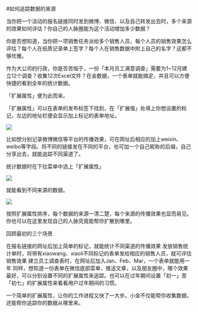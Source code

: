 #如何追踪数据的来源

当你把一个活动的报名链接同时发到微博、微信、以及自己转发出去时，多个来源的效果如何评估？你自己的人脉圈能为这个活动增加多少数据？

你是否想知道，当你把一项销售任务派给多个销售人员，每个人员的销售效果怎么评估？每个人在纸质记录单上签字？每个人在销售数据中附上自己的名字？这都不够优雅。

作为大公司的行政，你是否苦恼于，一份「本月员工满意调查」需要为1~12月建立12个调查？收集12次Excel文件？在金数据，一个表单就能搞定，并且可以方便快捷的看到全年的统计数据。

「扩展属性」便为此而来。

「扩展属性」可以在表单的发布标签下找到，在「扩展值」处填上你想设置的标记，左边的地址栏便会显示加上标记的表单地址。

![](https://blog.jinshuju.net/content/images/2016/01/463345002932768760_--_--.jpg)

比如想分别记录微博微信等平台的传播效果，可在网址后相应的加上weixin、weibo等字段。将不同的链接发在不同的平台，也可加一个自己昵称的后缀，自己分享出去，就能追踪不同渠道了。

统计数据时在下拉菜单中选上「扩展属性」

![](https://blog.jinshuju.net/content/images/2016/01/220800102430512425_--_--.png)

就能看到不同来源的数据。

![](https://blog.jinshuju.net/content/images/2016/01/8122594734860965149_--.png)

按照扩展属性排序，每个数据的来源一清二楚，每个来源的传播效果也显而易见。你也可以在这里发现自己的人脉究竟能帮你扩散到哪里。

回顾最初的三个场景





在报名链接的网址后加上简单的标记，就能统计不同渠道的传播效果 发放销售统计单时，将带有xiaowang、xiaoli不同标记的表单发给相应的销售人员，就可评估销售效果 建立员工调查表时，在网址后加入Jan、Feb、Mar，一个表单就能用一年 同样，想知道一份表单在微信底部菜单、推送文章，以及朋友圈中，哪个效果最好，可以分别设置不同的扩展属性来追踪。也可以在过年期间设置「初一」至「初七」的扩展属性来看看用户过年期间的习惯。

一个简单的扩展属性，让你的工作进程又快了一大步。小金不仅能帮你收集数据，还能帮你追踪你的数据从哪里来。



